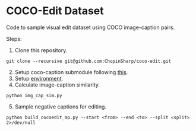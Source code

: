 # COCO-Edit Dataset
Code to sample visual edit dataset using COCO image-caption pairs.

Steps:
1. Clone this repository.
```
git clone --recursive git@github.com:ChopinSharp/coco-edit.git
```
2. Setup coco-caption submodule following [this](coco_caption/README.md).
1. Setup [environment](environment.yml).
1. Calculate image-caption similarity.
```
python img_cap_sim.py
```
5. Sample negative captions for editing.
```
python build_cocoedit_mp.py --start <from> --end <to> --split <split> 2>/dev/null
```
